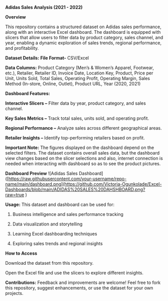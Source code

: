 **Adidas Sales Analysis (2021 - 2022)**

**Overview**

This repository contains a structured dataset on Adidas sales performance, along with an interactive Excel dashboard. The dashboard is equipped with slicers that allow users to filter data by product category, sales channel, and year, enabling a dynamic exploration of sales trends, regional performance, and profitability.

**Dataset Details:**
**File Format-** CSV/Excel

**Data Columns:**
Product Category (Men’s & Women’s Apparel, Footwear, etc.),
Retailer,
Retailer ID,
Invoice Date,
Location Key,
Product,
Price per Unit,
Units Sold,
Total Sales,
Operating Profit,
Operating Margin,
Sales Method (In-store, Online, Outlet),
Product URL,
Year (2020, 2021)

**Dashboard Features:**

 **Interactive Slicers –** Filter data by year, product category, and sales channel.
 
 **Key Sales Metrics –** Track total sales, units sold, and operating profit.

 **Regional Performance –** Analyze sales across different geographical areas.

 **Retailer Insights –** Identify top-performing retailers based on profit.

 **Important Note:**
The figures displayed on the dashboard depend on the selected filters. The dataset contains overall sales data, but the dashboard view changes based on the slicer selections and also, internet connection is needed when interacting with dashboard so as to see the product pictures.

**Dashboard Preview**
![Adidas Sales Dashboard]([https://raw.githubusercontent.com/your-username/repo-name/main/dashboard.png](https://github.com/Victoria-Ogunkolade/Excel-Dashboards/blob/main/ADIDAS%20SALES%20DAHSHBOARD.png?raw=true
)

**Usage:**
This dataset and dashboard can be used for:

1. Business intelligence and sales performance tracking

2. Data visualization and storytelling

3. Learning Excel dashboarding techniques

4. Exploring sales trends and regional insights

**How to Access**

Download the dataset from this repository.

Open the Excel file and use the slicers to explore different insights.

**Contributions:**
Feedback and improvements are welcome! Feel free to fork this repository, suggest enhancements, or use the dataset for your own projects.


